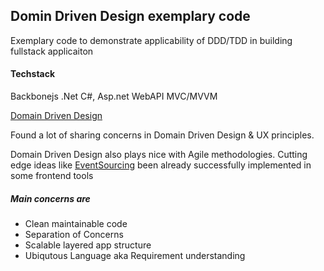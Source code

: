 ## Domin Driven Design exemplary code 

Exemplary code to demonstrate applicability of DDD/TDD in building fullstack applicaiton 

#### Techstack

Backbonejs
.Net C#, Asp.net WebAPI
MVC/MVVM

[Domain Driven Design](https://en.wikipedia.org/wiki/Domain-driven_design)

Found a lot of sharing concerns in Domain Driven Design & UX principles. 

Domain Driven Design also plays nice with Agile methodologies.
Cutting edge ideas like [EventSourcing](https://martinfowler.com/eaaDev/EventSourcing.html) been already successfully implemented in some frontend tools

##### Main concerns are

* Clean maintainable code
* Separation of Concerns
* Scalable layered app structure
* Ubiqutous Language aka Requirement understanding
